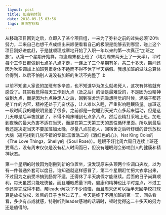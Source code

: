 ```yaml
---
 layout: post
 title: 加班初体验
 date: 2018-09-15 03:56
 tags: 旧博客存档
---
```

从移动项目回到之后，立即入了某个项目组，一来为了弥补之前的过失必须120％努力，二来自己也想干点成绩出来顺便看看自己的极限是能够去到哪里，碰上这个项目刚好进度赶，于是就顺理成章地开始了入职一年以来的第一次真正“加班之旅”。从第一个星期开始算，每逢周末都上班了（均为周末两天上了一天半），平时每个工作日都做到七点多八点才走，一连上了三个星期有多，共二十多天，期间还因为吹空调加上加班劳累身体不适而不得不休了半天病假。我想加班的滋味总算体会得到，以后不怕别人说没有加班的生活不完整了
:b



以前不知道人家说的加班有多辛苦，也不知道华为怎么就老死人，这次有体验就有感受了。其实我觉得每天工作到九点（及之后）的话是最难受的，不是因为没精神做到九点，而是因为九点钟走人之后，回到宿舍洗完澡想睡觉的时候，满脑子都还是工作的内容，精神还处于亢奋状态，让人难以入睡，严重影响睡眠质量。加班这一段时间我的睡眠明显差了很多，之前都是一觉睡到天光六点多起来运动，但是这几天却是后半夜就醒了，不得不赖床睡到七点多八点，然后没精打采地上班。加班到夜晚的最大危害不适在当天，而是在第二天第三天的恶性循环里面。所以到最后我还是决定当天不要加班加太晚，尽量八点前走人，回宿舍之后听舒缓的音乐放松大脑（碰巧找到几张不错的专辑:玉置浩二的《酒红色的心》，Nat
King Cole的《The Love Thing》，Shelly的《Soul
Rose》）。睡眠不好比周六周日连续上班还要痛苦，没有周末仅仅是没有私人时间而已，但没有睡眠则会影响到人的健康和精神状态。



第一个星期的时候因为刚搬到新的位置坐，没发现原来头顶两个空调口夹攻，以为有一件普通外套可以度日，谁知道就这样感冒了，第二个星期赶忙把大衣拿出来，不过因为之前受冷搞到肠胃不适，还得休了半天病假才能继续。后面的日子尚算顺利，每天虽然只能吃快餐，而且睡眠质量下降，健康和精神也比平时差点，不过工作还算完成得不错，帮leader解决了不少烦恼，而且周末还可以抽半天回学校打球算是放松放松，难熬的日子也熬过去了。今天是终于不用加班的第一天，回头看看，多少有点成就感，特别听到leader感谢的话语时，顿时觉得这二十多天的努力还是值得的。




